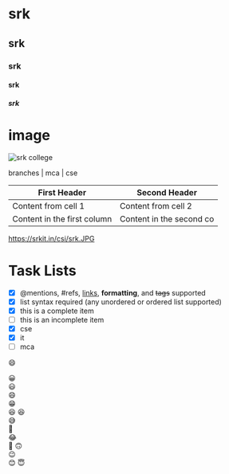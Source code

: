 # srk
## srk
### srk
#### srk
##### srk

# image
![srk college](https://srkit.in/csi/srk.JPG)





branches | mca | cse

First Header | Second Header
------------ | -------------
Content from cell 1 | Content from cell 2
Content in the first column | Content in the second co

https://srkit.in/csi/srk.JPG


# Task Lists
- [x] @mentions, #refs, [links](), **formatting**, and <del>tags</del> supported
- [x] list syntax required (any unordered or ordered list supported)
- [x] this is a complete item
- [ ] this is an incomplete item
- [x] cse
- [x] it  
- [ ] mca

:smile:



:grinning:		
:smiley:		
:smile:		
:grin:	
:laughing:
:satisfied:		
:sweat_smile:	
:rofl:		
:joy:	
:slightly_smiling_face:	
:upside_down_face:	
:wink:	
:blush:	
:innocent:		
